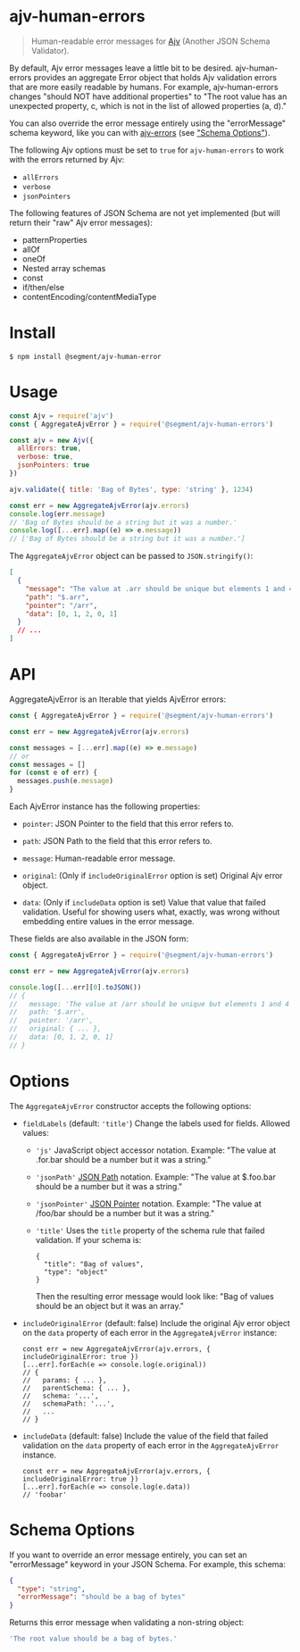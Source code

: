 # ajv-human-errors

> Human-readable error messages for [Ajv](https://ajv.js.org) (Another JSON Schema Validator).

By default, Ajv error messages leave a little bit to be desired. ajv-human-errors provides an
aggregate Error object that holds Ajv validation errors that are more easily readable by humans. For
example, ajv-human-errors changes "should NOT have additional properties" to "The root value has an
unexpected property, c, which is not in the list of allowed properties (a, d)."

You can also override the error message entirely using the "errorMessage" schema keyword, like you
can with [ajv-errors](https://github.com/ajv-validator/ajv-errors) (see ["Schema
Options"](#schema-options)).

The following Ajv options must be set to `true` for `ajv-human-errors` to work with the errors returned by
Ajv:

- `allErrors`
- `verbose`
- `jsonPointers`

The following features of JSON Schema are not yet implemented (but will return their "raw" Ajv error
messages):

- patternProperties
- allOf
- oneOf
- Nested array schemas
- const
- if/then/else
- contentEncoding/contentMediaType

# Install

```
$ npm install @segment/ajv-human-error
```

# Usage

```js
const Ajv = require('ajv')
const { AggregateAjvError } = require('@segment/ajv-human-errors')

const ajv = new Ajv({
  allErrors: true,
  verbose: true,
  jsonPointers: true
})

ajv.validate({ title: 'Bag of Bytes', type: 'string' }, 1234)

const err = new AggregateAjvError(ajv.errors)
console.log(err.message)
// 'Bag of Bytes should be a string but it was a number.'
console.log([...err].map((e) => e.message))
// ['Bag of Bytes should be a string but it was a number.']
```

The `AggregateAjvError` object can be passed to `JSON.stringify()`:

```json
[
  {
    "message": "The value at .arr should be unique but elements 1 and 4 are the same.",
    "path": "$.arr",
    "pointer": "/arr",
    "data": [0, 1, 2, 0, 1]
  }
  // ...
]
```

# API

AggregateAjvError is an Iterable that yields AjvError errors:

```js
const { AggregateAjvError } = require('@segment/ajv-human-errors')

const err = new AggregateAjvError(ajv.errors)

const messages = [...err].map((e) => e.message)
// or
const messages = []
for (const e of err) {
  messages.push(e.message)
}
```

Each AjvError instance has the following properties:

- `pointer`: JSON Pointer to the field that this error refers to.

- `path`: JSON Path to the field that this error refers to.

- `message`: Human-readable error message.

- `original`: (Only if `includeOriginalError` option is set) Original Ajv error object.

- `data`: (Only if `includeData` option is set) Value that value that failed validation. Useful for
  showing users what, exactly, was wrong without embedding entire values in the error message.

These fields are also available in the JSON form:

```js
const { AggregateAjvError } = require('@segment/ajv-human-errors')

const err = new AggregateAjvError(ajv.errors)

console.log([...err][0].toJSON())
// {
//   message: 'The value at /arr should be unique but elements 1 and 4 are the same.',
//   path: '$.arr',
//   pointer: '/arr',
//   original: { ... },
//   data: [0, 1, 2, 0, 1]
// }
```

# Options

The `AggregateAjvError` constructor accepts the following options:

- `fieldLabels` (default: `'title'`) Change the labels used for fields. Allowed values:

  - `'js'` JavaScript object accessor notation. Example: "The value at .for.bar should be a number
    but it was a string."

  - `'jsonPath'` [JSON Path](https://goessner.net/articles/JsonPath/) notation. Example: "The
    value at $.foo.bar should be a number but it was a string."

  - `'jsonPointer'` [JSON Pointer](https://tools.ietf.org/html/rfc6901) notation. Example: "The
    value at /foo/bar should be a number but it was a string."

  - `'title'` Uses the `title` property of the schema rule that failed validation. If your schema
    is:

        {
          "title": "Bag of values",
          "type": "object"
        }

    Then the resulting error message would look like: "Bag of values should be an object but it
    was an array."

- `includeOriginalError` (default: false) Include the original Ajv error object on the `data`
  property of each error in the `AggregateAjvError` instance:

  ```
  const err = new AggregateAjvError(ajv.errors, { includeOriginalError: true })
  [...err].forEach(e => console.log(e.original))
  // {
  //   params: { ... },
  //   parentSchema: { ... },
  //   schema: '...',
  //   schemaPath: '...',
  //   ...
  // }
  ```

- `includeData` (default: false) Include the value of the field that failed validation on the `data`
  property of each error in the `AggregateAjvError` instance.

  ```
  const err = new AggregateAjvError(ajv.errors, { includeOriginalError: true })
  [...err].forEach(e => console.log(e.data))
  // 'foobar'
  ```

# Schema Options

If you want to override an error message entirely, you can set an "errorMessage" keyword in your
JSON Schema. For example, this schema:

```json
{
  "type": "string",
  "errorMessage": "should be a bag of bytes"
}
```

Returns this error message when validating a non-string object:

```js
'The root value should be a bag of bytes.'
```
